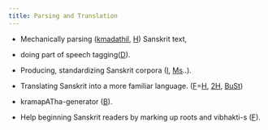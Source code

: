 ```yaml
---
title: Parsing and Translation
---
```

- Mechanically parsing ([kmadathil](https://github.com/kmadathil/sanskrit_parser), [H](http://sanskrit.uohyd.ac.in/Heritage/DICO/reader.html)) Sanskrit text,
- doing part of speech tagging([D](http://kjc-fs-cluster.kjc.uni-heidelberg.de/dcs/index.php)).
- Producing, standardizing Sanskrit corpora ([I](http://tdil.mit.gov.in/pdf/speech%20corpora/TTS%20Corpus%20specification.pdf), [Ms](http://www.ldc.upenn.edu/Catalog/CatalogEntry.jsp?catalogId=LDC2011T04)..).  
    
- Translating Sanskrit into a more familiar language. ([F](http://sanskrit.inria.fr/%7Eanusaaraka/sanskrit/sankshipt_ramayan/)=[H](http://sanskrit.uohyd.ac.in/%7Eanusaaraka/sanskrit/sampark/), [2H](http://sanskrit.uohyd.ac.in/scl/SHMT/shmt.html), [BuSt](https://www.youtube.com/watch?v=_9D4_L9yllk#t=422))
- kramapATha-generator ([B](http://sanskrit1.ccv.brown.edu/tomcat/sl/Kramapatha)).
- Help beginning Sanskrit readers by marking up roots and vibhakti-s ([F](http://sanskrit.inria.fr/DICO/reader.en./)).
